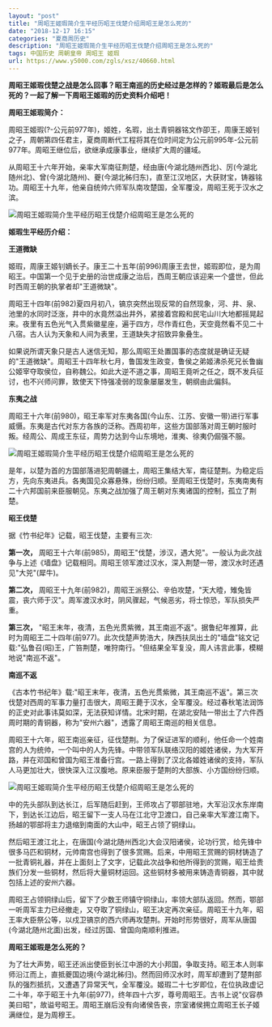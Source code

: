 ```yaml
---
layout: "post"
title: "周昭王姬瑕简介生平经历昭王伐楚介绍周昭王是怎么死的"
date: "2018-12-17 16:15"
categories: "夏商周历史"
description: "周昭王姬瑕简介生平经历昭王伐楚介绍周昭王是怎么死的"
tags: 中国历史 周朝皇帝 周昭王 姬瑕
url: https://www.y5000.com/zgls/xsz/40660.html
---
```






**周昭王姬瑕伐楚之战是怎么回事？昭王南巡的历史经过是怎样的？姬瑕最后是怎么死的？一起了解一下周昭王姬瑕的历史资料介绍吧！**

 **周昭王姬瑕简介：**

周昭王姬瑕(?-公元前977年)，姬姓，名瑕，出土青铜器铭文作卲王，周康王姬钊之子，周朝第四任君主，夏商周断代工程将其在位时间定为公元前995年-公元前977年。周昭王继位后，欲继承成康事业，继续扩大周的疆域。

从周昭王十六年开始，亲率大军南征荆楚，经由唐(今湖北随州西北)、厉(今湖北随州北)、曾(今湖北随州)、夔(今湖北秭归东)，直至江汉地区，大获财宝，铸器铭功。周昭王十九年，他亲自统帅六师军队南攻楚国，全军覆没，周昭王死于汉水之滨。

![周昭王姬瑕简介生平经历昭王伐楚介绍周昭王是怎么死的](https://img.y5000.com/uploads/allimg/190128/a6a9e352d645e5a4176eeadfd126807a.jpg)

 **姬瑕生平经历介绍：**

 **王道微缺**

姬瑕，周康王姬钊嫡长子。康王二十五年(前996)周康王去世，姬瑕即位，是为周昭王。中国第一个见于史册的治世成康之治后，西周王朝应该迎来一个盛世，但此时西周王朝的执掌者却"王道微缺"。

周昭王十四年(前982)夏四月初八，镐京突然出现反常的自然现象，河、井、泉、池里的水同时泛涨，井中的水竟然溢出井外，紧接着宫殿和民宅山川大地都摇晃起来。夜里有五色光气入贯紫徽星座，遍于四方，尽作青红色，天空竟然看不见二十八宿。古人认为天象和人间为表里，王道缺失才招致异象叠生。

如果说所谓天象只是古人迷信无知，那么周昭王处置国事的态度就是确证无疑的"王道微缺"。周昭王十四年秋七月，鲁国发生政变，鲁侯之弟姬沸杀死兄长鲁幽公姬宰夺取侯位，自称魏公。如此大逆不道之事，周昭王竟听之任之，既不发兵征讨，也不兴师问罪，致使天下恃强凌弱的现象屡屡发生，朝纲由此偏斜。

 **东夷之战**

周昭王十六年(前980)，昭王率军对东夷各国(今山东、江苏、安徽一带)进行军事威慑。东夷是古代对东方各族的泛称。西周初年，这些方国部落对周王朝时服时叛。经周公、周成王东征，周势力达到今山东境地，淮夷、徐夷仍倔强不服。

![周昭王姬瑕简介生平经历昭王伐楚介绍周昭王是怎么死的](https://img.y5000.com/uploads/allimg/190128/04bd19e1c8fb07cf7bf35950c6c90888.jpg)

是年，以楚为首的方国部落进犯周朝疆土，周昭王集结大军，南征楚荆。为稳定后方，先向东夷进兵。各夷国见众寡悬殊，纷纷归顺。至周昭王伐楚时，东夷南夷有二十六邦国前来臣服朝见。东夷之战加强了周王朝对东夷诸国的控制，孤立了荆楚。

 **昭王伐楚**

据《竹书纪年》记载，昭王伐楚，主要有三次:

 **第一次，**
周昭王十六年(前985)，周昭王"伐楚，涉汉，遇大兕"。一般认为此次战争与上述《墙盘》记载相同。周昭王领军渡过汉水，深入荆楚一带，渡汉水时还遇见"大兕"(犀牛)。

 **第二次，**
周昭王十九年(前982)，周昭王派祭公、辛伯攻楚，"天大曀，雉兔皆震，丧六师于汉"。周军渡汉水时，阴风骤起，气候恶劣，将士惊恐，军队损失严重。

 **第三次，**
"昭王末年，夜清，五色光贯紫微，其王南巡不返"。据鲁纪年推算，此时为周昭王二十四年(前977)。此次伐楚声势浩大，陕西扶凤出土的"墙盘"铭文记载:"弘鲁召(昭)王，广笞荆楚，唯狩南行。"但结果全军复没，周人讳言此事，模糊地说"南巡不返"。

 **南巡不返**

《古本竹书纪年》载:"昭王末年，夜清，五色光贯紫微，其王南巡不返"。第三次伐楚对西周的军事力量打击很大，周昭王薨于汉水，全军覆没。经过春秋笔法润饰的正史对此事讳莫如深，无法获知详情。北宋时期，在湖北安陆一带出土了六件西周时期的青铜器，称为"安州六器"，透露了周昭王南巡的相关信息。

周昭王十六年，昭王南巡亲征，征伐楚荆。为了保证进军的顺利，他任命一个姓南宫的人为统帅，一个叫中的人为先锋。中带领军队联络汉阳的姬姓诸侯，为大军开路，并在邓国和曾国为昭王准备行宫。一路上得到了汉北各姬姓诸侯的支持，军队人马更加壮大，很快深入江汉腹地。原来臣服于楚荆的大部族、小方国纷纷归顺。

![周昭王姬瑕简介生平经历昭王伐楚介绍周昭王是怎么死的](https://img.y5000.com/uploads/allimg/190128/63f374324a08b214356bc6715d95d229.jpg)

中的先头部队到达长江，后军随后赶到，王师攻占了鄂部驻地，大军沿汉水东岸南下，到达长江边后，昭王留下一支人马在江北守卫渡口，自己亲率大军渡江南下。扬越的鄂部将主力退缩到南面的大山中，昭王占领了铜绿山。

然后昭王渡江北上，在唐国(今湖北随州西北)大会汉阳诸侯，论功行赏，给先锋中很多马匹和铜材，元帅南宫也得到了很多赏赐。后来，中用昭王赏赐的铜材铸造了一批青铜礼器，并在上面刻上了文字，记载此次战争和他所得到的赏赐，昭王给贵族们分发一些铜材，然后将大量铜材运回。这些铜材多被用来铸造青铜器，其中就包括上述的安州六器。

周昭王占领铜绿山后，留下了少数王师镇守铜绿山，率领大部队返回。然而，鄂部一听周军主力已经撤走，又夺取了铜绿山，昭王决定再次亲征。周昭王十九年，昭王率大臣祭公等，以戍卫镐京的西六师再攻楚荆。开始时形势很好，周军从唐国(今湖北随州北面)出发，经过厉国、曾国向南顺利推进。

 **周昭王姬瑕是怎么死的？**

为了壮大声势，昭王还派出使臣到长江中游的大小邦国，争取支持。昭王本人则率师沿江而上，直抵夔国边境(今湖北秭归)。然而回师汉水时，周军却遭到了楚荆部队的强烈抵抗，又遭遇了异常天气，全军覆没。姬瑕二十七岁即位，在位执政虚记二十年，卒于昭王十九年(前977)，终年四十六岁，尊号周昭王。古书上说"仪容恭美曰昭"，故谥号昭王。周昭王崩后没有向诸侯告丧，宗室诸侯拥立周昭王长子姬满继位，是为周穆王。

